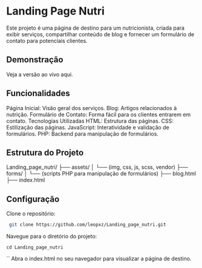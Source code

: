 # Landing Page Nutri
Este projeto é uma página de destino para um nutricionista, criada para exibir serviços, compartilhar conteúdo de blog e fornecer um formulário de contato para potenciais clientes.

## Demonstração
Veja a versão ao vivo aqui.

## Funcionalidades

Página Inicial: Visão geral dos serviços.
Blog: Artigos relacionados à nutrição.
Formulário de Contato: Forma fácil para os clientes entrarem em contato.
Tecnologias Utilizadas
HTML: Estrutura das páginas.
CSS: Estilização das páginas.
JavaScript: Interatividade e validação de formulários.
PHP: Backend para manipulação de formulários.

## Estrutura do Projeto
Landing_page_nutri/
├── assets/
│   └── (img, css, js, scss, vendor)
├── forms/
│   └── (scripts PHP para manipulação de formulários)
├── blog.html
├── index.html

## Configuração

Clone o repositório:
  ```bash
   git clone https://github.com/leopxz/Landing_page_nutri.git
```

Navegue para o diretório do projeto:

    cd Landing_page_nutri

``
Abra o index.html no seu navegador para visualizar a página de destino.

